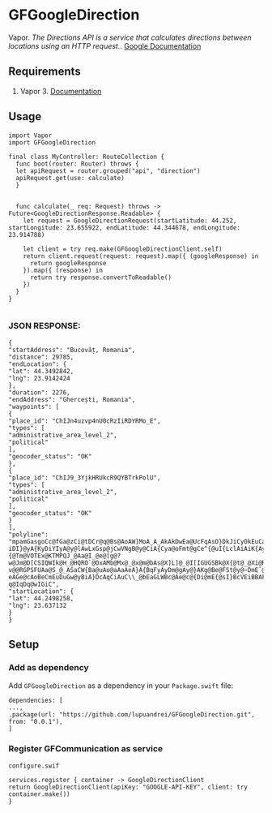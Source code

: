# GFGoogleDirection
Vapor. *The Directions API is a service that calculates directions between locations using an HTTP request.*. [Google Documentation](https://developers.google.com/maps/documentation/directions/start)

## Requirements
1. Vapor 3. [Documentation](https://docs.vapor.codes/3.0/)

## Usage
```
import Vapor
import GFGoogleDirection

final class MyController: RouteCollection {
  func boot(router: Router) throws {
  let apiRequest = router.grouped("api", "direction")
  apiRequest.get(use: calculate)
  }


  func calculate(_ req: Request) throws -> Future<GoogleDirectionResponse.Readable> {
    let request = GoogleDirectionRequest(startLatitude: 44.252, startLongitude: 23.655922, endLatitude: 44.344678, endLongitude: 23.914788)
    
    let client = try req.make(GFGoogleDirectionClient.self)
    return client.request(request: request).map({ (googleResponse) in
      return googleResponse
    }).map({ (response) in
      return try response.convertToReadable()
    })
  }
}


```

### JSON RESPONSE:
```
{
"startAddress": "Bucovăț, Romania",
"distance": 29785,
"endLocation": {
"lat": 44.3492842,
"lng": 23.9142424
},
"duration": 2276,
"endAddress": "Ghercești, Romania",
"waypoints": [
{
"place_id": "ChIJn4uzvp4nU0cRzIiRDYRMo_E",
"types": [
"administrative_area_level_2",
"political"
],
"geocoder_status": "OK"
},
{
"place_id": "ChIJ9_3YjkHRUkcR9QYBTrkPolU",
"types": [
"administrative_area_level_2",
"political"
],
"geocoder_status": "OK"
}
],
"polyline": "mpamGasgoCc@fGa@zCi@tDCr@q@Bs@AoAW]MoA_A_AkAkDwEa@UcFqAsO}DkJiCyOkEuCaAyAq@cCoA_KaGkDoCcF{DgBaB{K{LsJeKgCqCcBwB{B}CuDiEqEgFcEsEyBuCkF}IkLsSyD_HcBkCkGsJeDeFsCoE{BwEyIgQ_C}EcA{A?iDI}@yA{KyDiYIyA@y@lAwLxGsp@jCwVNgB@y@CiA{Cya@oFmt@gCe^{@uI{LclAiAiK{AyKa@eAwAgBYy@?{@Tm@VOTEx@KTMPQJ_@Aa@I_@e@[g@?w@Jm@D[CSIQWIk@H_@HQRO`@OxAMb@Mx@_@x@m@bAs@X]L]@_@I[IGUGSBk@X{@t@_@Xi@ROCOKIQCSDc@N]tAcApA{@\\M\\E^?v@@RGPSFUAa@S_@_ASaCW{Ba@uAo@aAaAeA}A{BqFyAyDm@gAy@}AKg@Be@FSt@y@~DmE`@u@h@eBN{BC}CQgB{@uCS_@_@qByEgNkCaIaB}Ek@sA_AqAmNwK}EwDaAm@u@e@qAmA}HsJeFuGgE}EwRiVwHeKs@kAg@sAcJ}ZoCkHkGyKeB}DaAwBgImMkAgBaCmBoAiA}BoC}FaJESE{@QwFAcAJiABw@OsBKiF@wADe@BoDAkAYqEA_AZsJH}@C}ADQBe@Kc@WOS@KAKQ_@uAk@yBs@{Es@gDcA_DeC}HcC_IgBsGaAkEi@qDeAwLQgB@[BKoBwIEq@BOFSEWQI_@e@a@gA@WIWWGOJCHm@EoF{DoEkCqFoCwDeBsAq@@{AMcCSsB]wBy@cDYiBWaDKcCBwINaO?eAGe@cAoBeCmEuDuGw@yBiA}DcAqCiAuC\\_@bEaGLWBc@Ae@c@{Di@mE{@sI}BcVEiBBAFEDIDUCUIOc@mAs@oNQuESwCSe@yA{@iAs@KUKm@Bq@H[fAwBxAsCHy@OoEMqCIq@{@cEUgBCa@FgBT}FaBsJ_D_PqB_JgAqDoLcY}CsHmCeH{EiLg@mA}JaVw@sBU_CSwDMaAaBsEoBaFkD}HiDsIaDyHoDaJ_C_GmC_Ho@wTSyEIu@Ww@g@y@oA}AkBqBsDiE~BuBnAqAjA{AtFuHjAcBfBkDnCwEvByCfDkEp@i@t@KzHgA|@G~ADhBXPC\\YFq@kGkJsBkCq@aAuAuCeBoDk@uAEi@DgBZcF?q@IqDq@wIGiC",
"startLocation": {
"lat": 44.2498258,
"lng": 23.637132
}
}
```

## Setup

### Add as dependency
Add `GFGoogleDirection` as a dependency in your `Package.swift` file:

```
dependencies: [
...,
.package(url: "https://github.com/lupuandrei/GFGoogleDirection.git", from: "0.0.1"),
]
```

### Register GFCommunication as service
`configure.swif`
```
services.register { container -> GoogleDirectionClient 
return GoogleDirectionClient(apiKey: "GOOGLE-API-KEY", client: try container.make())
}
````
